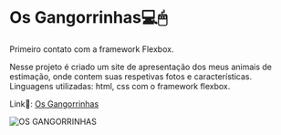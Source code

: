 # Os Gangorrinhas💻🖱
Primeiro contato com a framework Flexbox.

Nesse projeto é criado um site de apresentação dos meus animais de estimação, onde contem suas respetivas fotos e características.<br>
Linguagens utilizadas: html, css com o framework flexbox.

Link🔗: [Os Gangorrinhas](https://gangorra.github.io/Os-Gangorrinhas/)

![OS GANGORRINHAS](https://cdn.discordapp.com/attachments/868299459543592962/896017012537589830/gangorraworld.png) 
